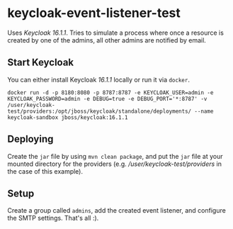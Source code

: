# keycloak-event-listener-test

Uses _Keycloak 16.1.1_.
Tries to simulate a process where once a resource is created by one of the admins, all other admins are notified by email.

## Start Keycloak

You can either install Keycloak _16.1.1_ locally or run it via `docker`.

```shell
docker run -d -p 8180:8080 -p 8787:8787 -e KEYCLOAK_USER=admin -e KEYCLOAK_PASSWORD=admin -e DEBUG=true -e DEBUG_PORT='*:8787' -v /user/keycloak-test/providers:/opt/jboss/keycloak/standalone/deployments/ --name keycloak-sandbox jboss/keycloak:16.1.1
```

## Deploying

Create the `jar` file by using `mvn clean package`, and put the `jar` file at your mounted directory for the providers (e.g. _/user/keycloak-test/providers_ in the case of this example).

## Setup

Create a group called `admins`, add the created event listener, and configure the SMTP settings. That's all :).
